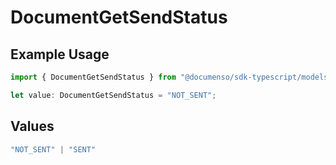 # DocumentGetSendStatus

## Example Usage

```typescript
import { DocumentGetSendStatus } from "@documenso/sdk-typescript/models/operations";

let value: DocumentGetSendStatus = "NOT_SENT";
```

## Values

```typescript
"NOT_SENT" | "SENT"
```